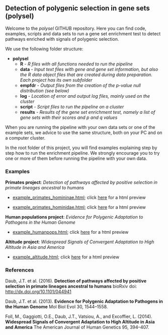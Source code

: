 ## Detection of polygenic selection in gene sets (polysel) ##

Welcome to the *polysel* GITHUB repository. Here you can find code, examples, scripts and data sets to run a gene set enrichment test to detect pathways enriched with signals of polygenic selection.

We use the following folder structure:

* **polysel**
    + **R** - *R files with all functions needed to run the pipeline*
    + **data** - *Input text files with gene and gene set information, but also the R data object files that are created during data preparation. Each project has its own subfolder*
    + **empfdr** - *Output files from the creation of the p-value null distribution (see below)*
    + **log** - *Location of error and output log files, mainly used on the cluster*
    + **script** - *Script files to run the pipeline on a cluster*
    + **results** - *Results of the gene set enrichment test, namely a list of gene sets with their scores and p and q values*

When you are running the pipeline with your own data sets or one of the example sets, we advice to use the same structure, both on your PC and on a computer cluster.

In the root folder of this project, you will find examples explaining step by step how to run the enrichment pipeline. We strongly encourage you to try one or more of them before running the pipeline with your own data.

### Examples

**Primates project**: *Detection of pathways affected by positive selection in primate lineages ancestral to humans*

*	[example_primates_homininae.html](https://github.com/CMPG/polysel/blob/master/example_primates_homininae.html "example_primates_homininae.html"); click [here](http://htmlpreview.github.com/?https://github.com/CMPG/polysel/blob/master/example_primates_homininae.html "example_primates_homininae") for a html preview

*	[example_primates_hominidae.html](https://github.com/CMPG/polysel/blob/master/example_primates_hominidae.html "example_primates_hominidae.html"); click [here](http://htmlpreview.github.com/?https://github.com/CMPG/polysel/blob/master/example_primates_hominidae.html "example_primates_hominidae") for a html preview

**Human populations project**: *Evidence for Polygenic Adaptation to Pathogens in the Human Genome*

*	[example_humanpops.html](https://github.com/CMPG/polysel/blob/master/example_humanpops.html "example_humanpops.html"); click [here](http://htmlpreview.github.com/?https://github.com/CMPG/polysel/blob/master/example_humanpops.html "example_humanpops") for a html preview

**Altitude project**: *Widespread Signals of Convergent Adaptation to High Altitude in Asia and America*

*	[example_altitude.html](https://github.com/CMPG/polysel/blob/master/example_altitude.html "example_altitude.html"); click [here](http://htmlpreview.github.com/?https://github.com/CMPG/polysel/blob/master/example_altitude.html "example_altitude") for a html preview


### References

Daub, J.T. et al. (2016). **Detection of pathways affected by positive selection in primate lineages ancestral to humans** bioRxiv doi: http://dx.doi.org/10.1101/044941 

Daub, J.T. et al. (2013). **Evidence for Polygenic Adaptation to Pathogens in the Human Genome** Mol Biol Evol 30, 1544–1558.

Foll, M., Gaggiotti, O.E., Daub, J.T., Vatsiou, A., and Excoffier, L. (2014). **Widespread Signals of Convergent Adaptation to High Altitude in Asia and America** The American Journal of Human Genetics 95, 394–407.

	

